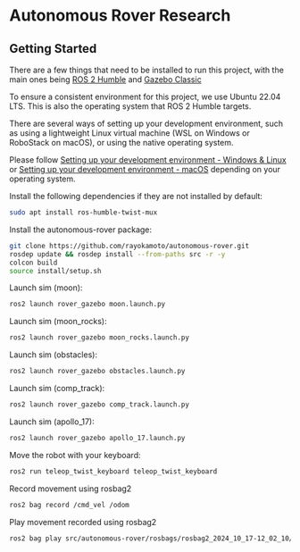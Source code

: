 # Autonomous Rover Research

## Getting Started
There are a few things that need to be installed to run this project, with the main ones being [ROS 2 Humble](https://docs.ros.org/en/humble/index.html) and [Gazebo Classic](https://classic.gazebosim.org)

To ensure a consistent environment for this project, we use Ubuntu 22.04 LTS. This is also the operating system that ROS 2 Humble targets.

There are several ways of setting up your development environment, such as using a lightweight Linux virtual machine (WSL on Windows or RoboStack on macOS), or using the native operating system.

Please follow [Setting up your development environment - Windows & Linux](/docs/dev-setup-windows-linux.md) or [Setting up your development environment - macOS](/docs/dev-setup-macos.md) depending on your operating system.


Install the following dependencies if they are not installed by default:

```bash
sudo apt install ros-humble-twist-mux
```

Install the autonomous-rover package:

```bash
git clone https://github.com/rayokamoto/autonomous-rover.git
rosdep update && rosdep install --from-paths src -r -y
colcon build
source install/setup.sh
```

Launch sim (moon):

```bash
ros2 launch rover_gazebo moon.launch.py
```

Launch sim (moon_rocks):

```bash
ros2 launch rover_gazebo moon_rocks.launch.py
```

Launch sim (obstacles):

```bash
ros2 launch rover_gazebo obstacles.launch.py
```

Launch sim (comp_track):

```bash
ros2 launch rover_gazebo comp_track.launch.py
```

Launch sim (apollo_17):

```bash
ros2 launch rover_gazebo apollo_17.launch.py
```

Move the robot with your keyboard:

```bash
ros2 run teleop_twist_keyboard teleop_twist_keyboard
```

Record movement using rosbag2

```bash
ros2 bag record /cmd_vel /odom
```

Play movement recorded using rosbag2

```bash
ros2 bag play src/autonomous-rover/rosbags/rosbag2_2024_10_17-12_02_10/rosbag2_2024_10_17-12_02_10_0.db3
```
